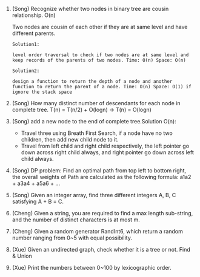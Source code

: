 1. (Song) Recognize whether two nodes in binary tree are cousin relationship. O(n)
    
   Two nodes are cousin of each other if they are at same level and have different parents.
    
       Solution1:
   
       level order traversal to check if two nodes are at same level and keep records of the parents of two nodes. Time: O(n) Space: O(n)
       
       Solution2:
       
       design a function to return the depth of a node and another function to return the parent of a node. Time: O(n) Space: O(1) if ignore the stack space
     
   
2. (Song) How many distinct number of descendants for each node in complete tree. T(n) = T(n/2) + O(logn) ->  T(n) = O(logn)
3. (Song) add a new node to the end of complete tree.Solution O(n): 
    * Travel three using Breath First Search, if a node have no two children, then add new child node to it.
    * Travel from left child and right child respectively, the left pointer go down across right child always, and right pointer go down across left child always.
4. (Song) DP problem: Find an optimal path from top left to bottom right, the overall weights of Path are calculated as the following formula: a1a2 + a3a4 + a5a6 + …
5. (Song) Given an integer array, find three different integers A, B, C satisfying A + B = C. 
6. (Cheng) Given a string, you are required to find a max length sub-string, and the number of distinct characters is at most m.
7. (Cheng) Given a random generator RandInt6, which return a random number ranging from 0~5 with equal possibility. 
8. (Xue) Given an undirected graph, check whether it is a tree or not. Find & Union
9. (Xue) Print the numbers between 0~100 by lexicographic order.
